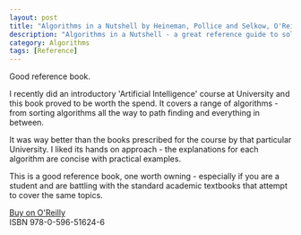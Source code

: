 ```yaml
---
layout: post
title: "Algorithms in a Nutshell by Heineman, Pollice and Selkow, O'Reilly Media"
description: "Algorithms in a Nutshell - a great reference guide to solving problems using efficient algorithms"
category: Algorithms
tags: [Reference]
---
```

Good reference book.

I recently did an introductory 'Artificial Intelligence' course at University and this book proved to be worth the spend. It covers a range of algorithms - from sorting algorithms all the way to path finding and everything in between. 

It was way better than the books prescribed for the course by that particular University. I liked its hands on approach - the explanations for each algorithm are concise with practical examples.

This is a good reference book, one worth owning - especially if you are a student and are battling with the standard academic textbooks that attempt to cover the same topics.

[Buy on O'Reilly](http://shop.oreilly.com/product/9780596516246.do)  
ISBN 978-0-596-51624-6
